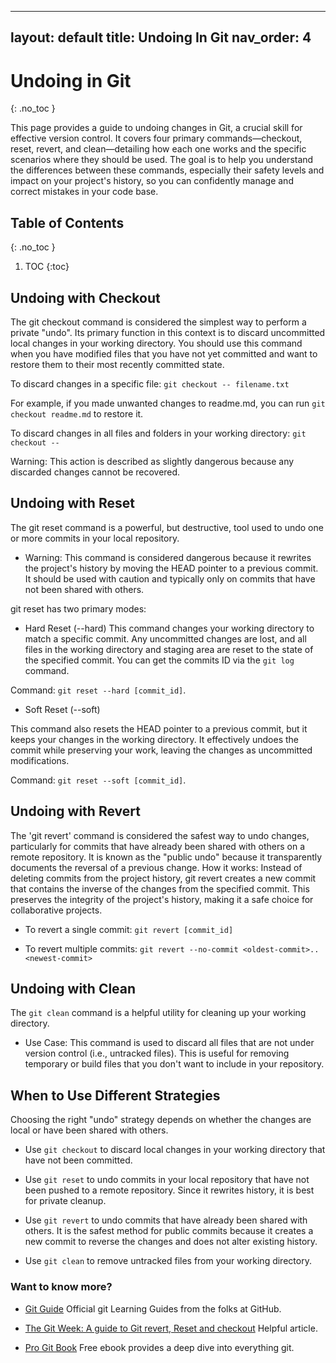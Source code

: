 
---
layout: default
title: Undoing In Git
nav_order: 4
---
# Undoing in Git
{: .no_toc }



This page provides a guide to undoing changes in Git, a crucial skill for effective version control. It covers four primary commands—checkout, reset, revert, and clean—detailing how each one works and the specific scenarios where they should be used. The goal is to help you understand the differences between these commands, especially their safety levels and impact on your project's history, so you can confidently manage and correct mistakes in your code base.




## Table of Contents
{: .no_toc }



1. TOC
{:toc}



## Undoing with Checkout

The git checkout command is considered the simplest way to perform a private "undo". Its primary function in this context is to discard uncommitted local changes in your working directory. You should use this command when you have modified files that you have not yet committed and want to restore them to their most recently committed state.

To discard changes in a specific file: `git checkout -- filename.txt`

For example, if you made unwanted changes to readme.md, you can run `git checkout readme.md` to restore it.

To discard changes in all files and folders in your working directory: `git checkout --` 

Warning: This action is described as slightly dangerous because any discarded changes cannot be recovered.



## Undoing with Reset

The git reset command is a powerful, but destructive, tool used to undo one or more commits in your local repository.

- Warning: This command is considered dangerous because it rewrites the project's history by moving the HEAD pointer to a previous commit. It should be used with caution and typically only on commits that have not been shared with others.

git reset has two primary modes:

- Hard Reset (--hard)
This command changes your working directory to match a specific commit. Any uncommitted changes are lost, and all files in the working directory and staging area are reset to the state of the specified commit. You can get the commits ID via the `git log` command.

Command: `git reset --hard [commit_id]`.

- Soft Reset (--soft)

This command also resets the HEAD pointer to a previous commit, but it keeps your changes in the working directory. It effectively undoes the commit while preserving your work, leaving the changes as uncommitted modifications.

 Command: `git reset --soft [commit_id]`.



## Undoing with Revert

The 'git revert' command is considered the safest way to undo changes, particularly for commits that have already been shared with others on a remote repository. It is known as the "public undo" because it transparently documents the reversal of a previous change.
How it works: Instead of deleting commits from the project history, git revert creates a new commit that contains the inverse of the changes from the specified commit. This preserves the integrity of the project's history, making it a safe choice for collaborative projects.

- To revert a single commit: `git revert [commit_id]`

- To revert multiple commits: `git revert --no-commit <oldest-commit>..<newest-commit>`



## Undoing with Clean

The `git clean` command is a helpful utility for cleaning up your working directory.

- Use Case: This command is used to discard all files that are not under version control (i.e., untracked files). This is useful for removing temporary or build files that you don't want to include in your repository.


## When to Use Different Strategies

Choosing the right "undo" strategy depends on whether the changes are local or have been shared with others.

- Use `git checkout` to discard local changes in your working directory that have not been committed.

- Use `git reset` to undo commits in your local repository that have not been pushed to a remote repository. Since it rewrites history, it is best for private cleanup.

- Use `git revert` to undo commits that have already been shared with others. It is the safest method for public commits because it creates a new commit to reverse the changes and does not alter existing history.

- Use `git clean` to remove untracked files from your working directory.





### Want to know more?

- [Git Guide](https://github.com/git-guides) Official git Learning Guides from the folks at GitHub.

- [The Git Week: A guide to Git revert, Reset and checkout](https://medium.com/@lorenzouriel/the-git-week-a-guide-to-git-revert-reset-and-checkout-da103b119b17)  Helpful article.

- [Pro Git Book](https://git-scm.com/book/en/v2) Free ebook provides a deep dive into everything git.





